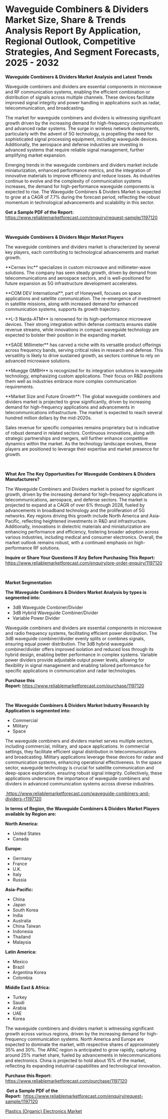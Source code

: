 <p><h1>Waveguide Combiners & Dividers Market Size, Share & Trends Analysis Report By Application, Regional Outlook, Competitive Strategies, And Segment Forecasts, 2025 - 2032</h1></p><p><strong>Waveguide Combiners & Dividers Market Analysis and Latest Trends</strong></p>
<p><p>Waveguide combiners and dividers are essential components in microwave and RF communication systems, enabling the efficient combination or distribution of signals across multiple channels. These devices facilitate improved signal integrity and power handling in applications such as radar, telecommunication, and broadcasting.</p><p>The market for waveguide combiners and dividers is witnessing significant growth driven by the increasing demand for high-frequency communication and advanced radar systems. The surge in wireless network deployments, particularly with the advent of 5G technology, is propelling the need for sophisticated signal processing equipment, including waveguide devices. Additionally, the aerospace and defense industries are investing in advanced systems that require reliable signal management, further amplifying market expansion.</p><p>Emerging trends in the waveguide combiners and dividers market include miniaturization, enhanced performance metrics, and the integration of innovative materials to improve efficiency and reduce losses. As industries continue to evolve and the complexity of communication systems increases, the demand for high-performance waveguide components is expected to rise. The Waveguide Combiners & Dividers Market is expected to grow at a CAGR of 7.7% during the forecast period, reflecting the robust momentum in technological advancements and scalability in this sector.</p></p>
<p><strong>Get a Sample PDF of the Report:&nbsp;</strong> <a href="https://www.reliablemarketforecast.com/enquiry/request-sample/1197120?utm_campaign=2783&utm_medium=2&utm_source=Github&utm_content=ia&utm_term=06042025&utm_id=waveguide-combiners-dividers">https://www.reliablemarketforecast.com/enquiry/request-sample/1197120</a></p>
<p>&nbsp;</p>
<p><strong>Waveguide Combiners & Dividers Major Market Players</strong></p>
<p><p>The waveguide combiners and dividers market is characterized by several key players, each contributing to technological advancements and market growth. </p><p>**Cernex Inc** specializes in custom microwave and millimeter-wave solutions. The company has seen steady growth, driven by demand from telecommunications and aerospace sectors, and is well-positioned for future expansion as 5G infrastructure development accelerates.</p><p>**COM DEV International**, part of Honeywell, focuses on space applications and satellite communication. The re-emergence of investment in satellite missions, along with increased demand for enhanced communication systems, supports its growth trajectory.</p><p>**L-3 Narda-ATM** is renowned for its high-performance microwave devices. Their strong integration within defense contracts ensures stable revenue streams, while innovations in compact waveguide technology are expected to bolster their position in the expanding market.</p><p>**SAGE Millimeter** has carved a niche with its versatile product offerings across frequency bands, serving critical roles in research and defense. This versatility is likely to drive sustained growth, as sectors continue to rely on advanced microwave solutions.</p><p>**Muegge GMBH** is recognized for its integration solutions in waveguide technology, emphasizing custom applications. Their focus on R&D positions them well as industries embrace more complex communication requirements.</p><p>**Market Size and Future Growth**: The global waveguide combiners and dividers market is projected to grow significantly, driven by increasing demand for high-frequency applications and advancements in telecommunications infrastructure. The market is expected to reach several hundred million dollars by the mid-2020s.</p><p>Sales revenue for specific companies remains proprietary but is indicative of robust demand in related sectors. Continuous innovations, along with strategic partnerships and mergers, will further enhance competitive dynamics within the market. As the technology landscape evolves, these players are positioned to leverage their expertise and market presence for growth.</p></p>
<p>&nbsp;</p>
<p><strong>What Are The Key Opportunities For Waveguide Combiners & Dividers Manufacturers?</strong></p>
<p><p>The Waveguide Combiners and Dividers market is poised for significant growth, driven by the increasing demand for high-frequency applications in telecommunications, aerospace, and defense sectors. The market is projected to expand at a CAGR of over 6% through 2028, fueled by advancements in broadband technology and the proliferation of 5G networks. Key regions driving this growth include North America and Asia-Pacific, reflecting heightened investments in R&D and infrastructure. Additionally, innovations in dielectric materials and miniaturization are enhancing performance and efficiency, fostering broader adoption across various industries, including medical and consumer electronics. Overall, the market outlook remains robust, with a continued emphasis on high-performance RF solutions.</p></p>
<p><strong>Inquire or Share Your Questions If Any Before Purchasing This Report:</strong> <a href="https://www.reliablemarketforecast.com/enquiry/pre-order-enquiry/1197120?utm_campaign=2783&utm_medium=2&utm_source=Github&utm_content=ia&utm_term=06042025&utm_id=waveguide-combiners-dividers">https://www.reliablemarketforecast.com/enquiry/pre-order-enquiry/1197120</a></p>
<p>&nbsp;</p>
<p><strong>Market Segmentation</strong></p>
<p><strong>The Waveguide Combiners & Dividers Market Analysis by types is segmented into:</strong></p>
<p><ul><li>3dB Waveguide Combiner/Divider</li><li>3dB Hybrid Waveguide Combiner/Divider</li><li>Variable Power Divider</li></ul></p>
<p><p>Waveguide combiners and dividers are essential components in microwave and radio frequency systems, facilitating efficient power distribution. The 3dB waveguide combiner/divider evenly splits or combines signals, ensuring equal power distribution. The 3dB hybrid waveguide combiner/divider offers improved isolation and reduced loss through its hybrid design, enabling better performance in complex systems. Variable power dividers provide adjustable output power levels, allowing for flexibility in signal management and enabling tailored performance for specific applications in communication and radar technologies.</p></p>
<p><strong>Purchase this Report:&nbsp;</strong><a href="https://www.reliablemarketforecast.com/purchase/1197120?utm_campaign=2783&utm_medium=2&utm_source=Github&utm_content=ia&utm_term=06042025&utm_id=waveguide-combiners-dividers">https://www.reliablemarketforecast.com/purchase/1197120</a></p>
<p>&nbsp;</p>
<p><strong>The Waveguide Combiners & Dividers Market Industry Research by Application is segmented into:</strong></p>
<p><ul><li>Commercial</li><li>Military</li><li>Space</li></ul></p>
<p><p>The waveguide combiners and dividers market serves multiple sectors, including commercial, military, and space applications. In commercial settings, they facilitate efficient signal distribution in telecommunications and broadcasting. Military applications leverage these devices for radar and communication systems, enhancing operational effectiveness. In the space sector, waveguide technology is crucial for satellite communication and deep-space exploration, ensuring robust signal integrity. Collectively, these applications underscore the importance of waveguide combiners and dividers in advanced communication systems across diverse industries.</p></p>
<p><a href="https://www.reliablemarketforecast.com/waveguide-combiners-and-dividers-r1197120?utm_campaign=2783&utm_medium=2&utm_source=Github&utm_content=ia&utm_term=06042025&utm_id=waveguide-combiners-dividers">&nbsp;https://www.reliablemarketforecast.com/waveguide-combiners-and-dividers-r1197120</a></p>
<p><strong>In terms of Region, the Waveguide Combiners & Dividers Market Players available by Region are:</strong></p>
<p>
    <p> <strong> North America: </strong>
        <ul>
            <li>United States</li>
            <li>Canada</li>
        </ul>
        </p> 
    <p> <strong> Europe: </strong>
        <ul>
            <li>Germany</li>
            <li>France</li>
            <li>U.K.</li>
            <li>Italy</li>
            <li>Russia</li>
        </ul>
        </p> 
    <p> <strong> Asia-Pacific: </strong>
        <ul>
            <li>China</li>
            <li>Japan</li>
            <li>South Korea</li>
            <li>India</li>
            <li>Australia</li>
            <li>China Taiwan</li>
            <li>Indonesia</li>
            <li>Thailand</li>
            <li>Malaysia</li>
        </ul>
        </p> 
    <p> <strong> Latin America: </strong>
        <ul>
            <li>Mexico</li>
            <li>Brazil</li>
            <li>Argentina Korea</li>
            <li>Colombia</li>
        </ul>
        </p> 
    <p> <strong> Middle East & Africa: </strong>
        <ul>
            <li>Turkey</li>
            <li>Saudi</li>
            <li>Arabia</li>
            <li>UAE</li>
            <li>Korea</li>
        </ul>
    </p>
    </p>
<p><p>The waveguide combiners and dividers market is witnessing significant growth across various regions, driven by the increasing demand for high-frequency communication systems. North America and Europe are expected to dominate the market, with respective shares of approximately 35% and 30%. The APAC region is anticipated to grow rapidly, capturing around 25% market share, fueled by advancements in telecommunications and electronics. China is projected to hold about 15% of the market, reflecting its expanding industrial capabilities and technological innovation.</p></p>
<p><strong>Purchase this Report: </strong><a href="https://www.reliablemarketforecast.com/purchase/1197120?utm_campaign=2783&utm_medium=2&utm_source=Github&utm_content=ia&utm_term=06042025&utm_id=waveguide-combiners-dividers">https://www.reliablemarketforecast.com/purchase/1197120</a></p>
<p>&nbsp;<strong>Get a Sample PDF of the Report:&nbsp;&nbsp;</strong><a href="https://www.reliablemarketforecast.com/enquiry/request-sample/1197120?utm_campaign=2783&utm_medium=2&utm_source=Github&utm_content=ia&utm_term=06042025&utm_id=waveguide-combiners-dividers">https://www.reliablemarketforecast.com/enquiry/request-sample/1197120</a></p>
<p><strong></strong></p>
<p><p><a href="https://github.com/nabadeneme/Market-Research-Report-List-1/blob/main/plastics-organic-electronics-market.md?utm_campaign=2783&utm_medium=2&utm_source=Github&utm_content=ia&utm_term=06042025&utm_id=waveguide-combiners-dividers">Plastics (Organic) Electronics Market</a></p></p>